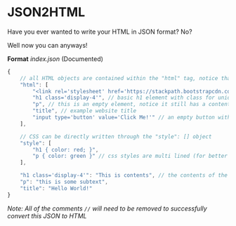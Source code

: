 # JSON2HTML

Have you ever wanted to write your HTML in JSON format? No?

Well now you can anyways!

**Format**
_index.json_ (Documented)
```js
{
    // all HTML objects are contained within the "html" tag, notice that none of the contents are contained here, just the tags
    "html": [
        "<link rel='stylesheet' href='https://stackpath.bootstrapcdn.com/bootstrap/4.5.2/css/bootstrap.min.css'></script>", // LITTERAL elements are all elements starting with a '<' tag, this was made so you can import external scripts and stylesheets :)
        "h1 class='display-4'", // basic h1 element with class for unique identification
        "p", // this is an empty element, notice it still has a contents decleration
        "title", // example website title
        "input type='button' value='Click Me!'" // an empty button without inner text declaration
    ],

    // CSS can be directly written through the "style": [] object
    "style": [
        "h1 { color: red; }",
        "p { color: green }" // css styles are multi lined (for better readability)
    ],

    "h1 class='display-4'": "This is contents", // the contents of the basic h1 element
    "p": "this is some subtext",
    "title": "Hello World!"
}
```
  
_Note: All of the comments `//` will need to be removed to successfully convert this JSON to HTML_